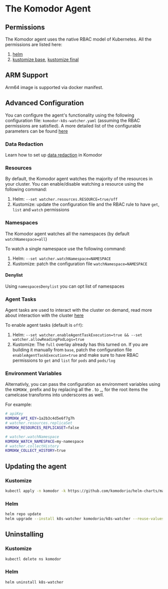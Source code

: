 # The Komodor Agent

## Permissions

The Komodor agent uses the native RBAC model of Kubernetes. All the permissions are listed here:

1. [helm](https://github.com/komodorio/helm-charts/blob/master/charts/k8s-watcher/templates/clusterrole.yaml)
2. [kustomize base](https://github.com/komodorio/helm-charts/blob/master/manifests/base/clusterrole.yaml), [kustomize final](https://github.com/komodorio/helm-charts/blob/master/manifests/overlays/full/logs-reader.cr.yaml)

## ARM Support

Arm64 image is supported via docker manifest. 

## Advanced Configuration

You can configure the agent's functionality using the following configuration file: `komodor-k8s-watcher.yaml` (assuming the RBAC permissions are satisfied).
A more detailed list of the configurable parameters can be found [here](https://github.com/komodorio/helm-charts/tree/master/charts/k8s-watcher#configuration)

### Data Redaction

Learn how to set up [data redaction](./Sensitive-Information-Redaction.md) in Komodor

### Resources

By default, the Komodor agent watches the majority of the resources in your cluster.
You can enable/disable watching a resource using the following command:

1. Helm: `--set watcher.resources.RESOURCE=true/off`
2. Kustomize: update the configuration file and the RBAC rule to have `get`, `list` and `watch` permissions

### Namespaces

The Komodor agent watches all the namespaces (by default `watchNamespace=all`)

To watch a single namespace use the following command:

1. Helm: `--set watcher.watchNamespace=NAMESPACE`
2. Kustomize: patch the configuration file `watchNamespace=NAMESPACE`

#### Denylist

Using `namespacesDenylist` you can opt list of namespaces

### Agent Tasks

Agent tasks are used to interact with the cluster on demand, read more about interaction with the cluster [here](./Interaction-With-The-Cluster.md)

To enable agent tasks (default is `off`):

1. Helm: `--set watcher.enableAgentTaskExecution=true && --set watcher.allowReadingPodLogs=true`
2. Kustomize: The `full` overlay already has this turned on. If you are building it manually from `base`, patch the configuration file `enableAgentTaskExecution=true` and make sure to have RBAC permissions to `get` and `list` for `pods` and `pods/log`

### Environment Variables

Alternativly, you can pass the configuration as environment variables using the `KOMOKW_` prefix and by replacing all the . to _, for the root items the camelcase transforms into underscores as well.

For example:

```bash
# apiKey
KOMOKW_API_KEY=1a2b3c4d5e6f7g7h
# watcher.resources.replicaSet
KOMOKW_RESOURCES_REPLICASET=false

# watcher.watchNamespace
KOMOKW_WATCH_NAMESPACE=my-namespace
# watcher.collectHistory
KOMOKW_COLLECT_HISTORY=true
```

## Updating the agent

### Kustomize

```bash
kubectl apply -n komodor -k https://github.com/komodorio/helm-charts/manifests/overlays/full/?ref=master
```

### Helm

```bash
helm repo update
helm upgrade --install k8s-watcher komodorio/k8s-watcher --reuse-values
```

## Uninstalling

### Kustomize

```bash
kubectl delete ns komodor
```

### Helm

```bash
helm uninstall k8s-watcher
```

